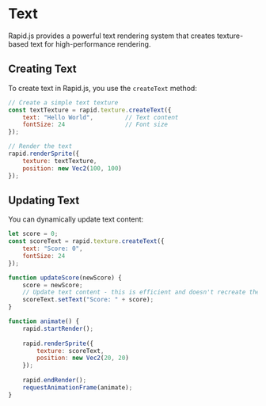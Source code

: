 # Text

Rapid.js provides a powerful text rendering system that creates texture-based text for high-performance rendering.

## Creating Text

To create text in Rapid.js, you use the `createText` method:

```javascript
// Create a simple text texture
const textTexture = rapid.texture.createText({
    text: "Hello World",         // Text content
    fontSize: 24                 // Font size
});

// Render the text
rapid.renderSprite({
    texture: textTexture,
    position: new Vec2(100, 100)
});
```

## Updating Text

You can dynamically update text content:

```javascript
let score = 0;
const scoreText = rapid.texture.createText({ 
    text: "Score: 0", 
    fontSize: 24 
});

function updateScore(newScore) {
    score = newScore;
    // Update text content - this is efficient and doesn't recreate the texture
    scoreText.setText("Score: " + score);
}

function animate() {
    rapid.startRender();
    
    rapid.renderSprite({
        texture: scoreText,
        position: new Vec2(20, 20)
    });
    
    rapid.endRender();
    requestAnimationFrame(animate);
}
```